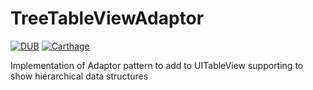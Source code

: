 # TreeTableViewAdaptor

[![DUB](https://img.shields.io/dub/l/vibe-d.svg)]() [![Carthage](https://img.shields.io/badge/Carthage-1.0.0-brightgreen.svg)]()

Implementation of Adaptor pattern to add to UITableView supporting to show hierarchical data structures

